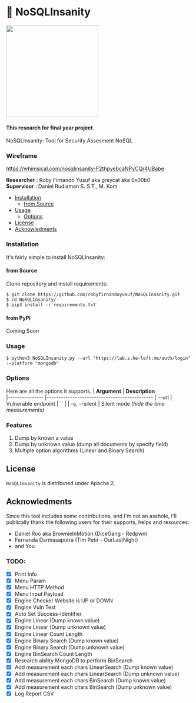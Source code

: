 # 💉 NoSQLInsanity
<p><img src="https://i.postimg.cc/bJGrw0H6/16149.png" width="250px"></p>

#### This research for final year project
NoSQLInsanity: Tool for Security Assesment NoSQL

### Wireframe
https://whimsical.com/nosqlinsanity-F2thpyebcaNPyCQr4UBabe

<b>Researcher</b> : Roby Firnando Yusuf aka greycat aka 0x00b0<br>
<b>Supervisor</b> : Daniel Rudiaman S. S.T., M. Kom

- [Installation](#installation)
  - [from Source](#from-source)
- [Usage](#usage)
  - [Options](#options)
- [License](#license)
- [Acknowledments](#acknowledments)

### Installation
It's fairly simple to install NoSQLInsanity:
#### from Source
Clone repository and install requirements:

```
$ git clone https://github.com/robyfirnandoyusuf/NoSQLInsanity.git
$ cd NoSQLInsanity/
$ pip3 install -r requirements.txt
```

#### from PyPi
Coming Soon

### Usage
`$ python3 NoSQLInsanity.py --url "https://lab.s.he-left.me/auth/login" --platform "mongodb"`

### Options
Here are all the options it supports.
| **Argument**  	| **Description**                             	
|---------------	|---------------------------------------------
| --url    	| Vulnerable endpoint                       	| ``                                        |
| -s, --silent  	| Silent mode _(hide the time measurements)_ 

### Features
1. Dump by known a value
2. Dump by unknown value (dump all documents by specify field)
3. Multiple option algorithms (Linear and Binary Search)

## License

`NoSQLInsanity` is distributed under Apache 2.

## Acknowledments

Since this tool includes some contributions, and I'm not an asshole, I'll publically thank the following users for their supports, helps and resources:
- Daniel Roo aka BrownieInMotion (DiceGang - Redpwn)
- Fernanda Darmasaputra (Tim Petir - OurLastNight)
- and You

### TODO:
- [x] Print Info
- [x] Menu Param
- [x] Menu HTTP Method
- [x] Menu Input Payload
- [x] Engine Checker Website is UP or DOWN
- [x] Engine Vuln Test
- [x] Auto Set Success-Identifier
- [x] Engine Linear (Dump known value)
- [x] Engine Linear (Dump unknown value)
- [x] Engine Linear Count Length
- [x] Engine Binary Search (Dump known value)
- [x] Engine Binary Search (Dump unknown value)
- [x] Engine BinSearch Count Length
- [x] Research ability MongoDB to perform BinSearch
- [x] Add measurement each chars LinearSearch (Dump known value)
- [x] Add measurement each chars LinearSearch (Dump unknown value)
- [x] Add measurement each chars BinSearch (Dump known value)
- [x] Add measurement each chars BinSearch (Dump unknown value)
- [x] Log Report CSV